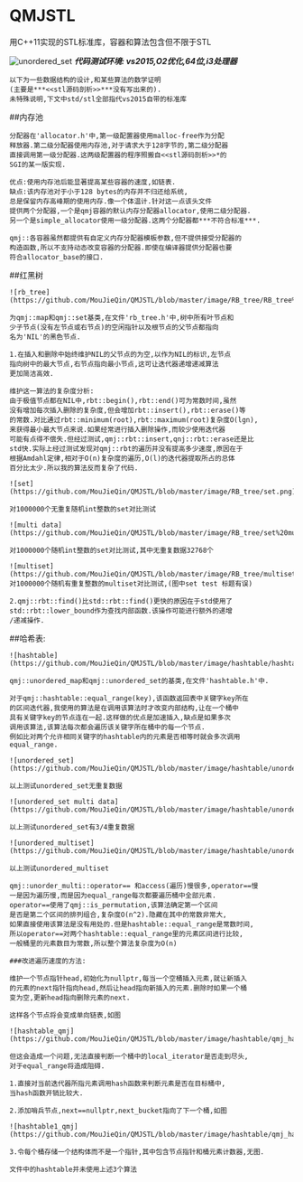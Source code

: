 # QMJSTL
用C++11实现的STL标准库，容器和算法包含但不限于STL

![unordered_set](https://github.com/MouJieQin/QMJSTL/blob/master/image/hashtable/unordered_set.png)
	***代码测试环境: vs2015,O2优化,64位,i3处理器***
	
	以下为一些数据结构的设计,和某些算法的数学证明
	(主要是***<<stl源码剖析>>***没有写出来的).
	未特殊说明,下文中std/stl全部指代vs2015自带的标准库

##内存池

	分配器在'allocator.h'中,第一级配置器使用malloc-free作为分配
	释放器.第二级分配器使用内存池,对于请求大于128字节的,第二级分配器
	直接调用第一级分配器.这两级配置器的程序照搬自<<stl源码剖析>>*的
	SGI的某一版实现.
	
	优点:使用内存池后能显著提高某些容器的速度,如链表.
	缺点:该内存池对于小于128 bytes的内存并不归还给系统,
	总是保留内存高峰期的使用内存.像一个体温计.针对这一点该头文件
	提供两个分配器,一个是qmj容器的默认内存分配器allocator,使用二级分配器.
	另一个是simple_allocator使用一级分配器.这两个分配器都***不符合标准***.
	
	qmj::各容器虽然都提供有自定义内存分配器模板参数,但不提供接受分配器的
	构造函数,所以不支持动态改变容器的分配器.即使在编译器提供分配器也要
	符合allocator_base的接口.

##红黑树

	![rb_tree](https://github.com/MouJieQin/QMJSTL/blob/master/image/RB_tree/RB_tree%20for%20map.png)

	为qmj::map和qmj::set基类,在文件'rb_tree.h'中,树中所有叶节点和
	少子节点(没有左节点或右节点)的空闲指针以及根节点的父节点都指向
	名为'NIL'的黑色节点.
	
	1.在插入和删除中始终维护NIL的父节点的为空,以作为NIL的标识,左节点
	指向树中的最大节点,右节点指向最小节点,这可让迭代器递增递减算法
	更加简洁高效.
	
	维护这一算法的复杂度分析:
	由于极值节点都在NIL中,rbt::begin(),rbt::end()可为常数时间,虽然
	没有增加每次插入删除的复杂度,但会增加rbt::insert(),rbt::erase()等
	的常数.对比通过rbt::minimum(root),rbt::maximum(root)复杂度O(lgn),
	来获得最小最大节点来说.如果经常进行插入删除操作,而较少使用迭代器
	可能有点得不偿失.但经过测试,qmj::rbt::insert,qnj::rbt::erase还是比
	std快.实际上经过测试发现对qmj::rbt的遍历并没有提高多少速度,原因在于
	根据Amdahl定律,相对于O(n)复杂度的遍历,O(l)的迭代器提取所占的总体
	百分比太少.所以我的算法反而复杂了代码.
	
	![set](https://github.com/MouJieQin/QMJSTL/blob/master/image/RB_tree/set.png)
	
	对1000000个无重复随机int整数的set对比测试
	
	![multi data](https://github.com/MouJieQin/QMJSTL/blob/master/image/RB_tree/set%20multiData.png)
	
	对1000000个随机int整数的set对比测试,其中无重复数据32768个
	
	![multiset](https://github.com/MouJieQin/QMJSTL/blob/master/image/RB_tree/multiset.png)
	对1000000个随机有重复整数的multiset对比测试,(图中set test 标题有误)
	
	2.qmj::rbt::find()比std::rbt::find()更快的原因在于std使用了
	std::rbt::lower_bound作为查找内部函数.该操作可能进行额外的递增
	/递减操作.
	

##哈希表:

	![hashtable](https://github.com/MouJieQin/QMJSTL/blob/master/image/hashtable/hashtable.png)
	
	qmj::unordered_map和qmj::unordered_set的基类,在文件'hashtable.h'中.
	
	对于qmj::hashtable::equal_range(key),该函数返回表中关键字key所在
	的区间迭代器,我使用的算法是在调用该算法时才改变内部结构,让在一个桶中
	具有关键字key的节点连在一起.这样做的优点是加速插入,缺点是如果多次
	调用该算法,该算法每次都会遍历该关键字所在桶中的每一个节点.
	例如比对两个允许相同关键字的hashtable内的元素是否相等时就会多次调用
	equal_range.
	
	![unordered_set](https://github.com/MouJieQin/QMJSTL/blob/master/image/hashtable/unordered_set.png)
	
	以上测试unordered_set无重复数据
	
	![unordered_set multi data](https://github.com/MouJieQin/QMJSTL/blob/master/image/hashtable/unordered_set%20multiData.png)
	
	以上测试unordered_set有3/4重复数据
	
	![unordered_multiset](https://github.com/MouJieQin/QMJSTL/blob/master/image/hashtable/unordered_set.png)
	
	以上测试unordered_multiset
	
	qmj::unorder_multi::operator== 和access(遍历)慢很多,operator==慢
	一是因为遍历慢,而是因为equal_range每次都要遍历桶中全部元素.
	operator==使用了qmj::is_permutation,该算法确定第一个区间
	是否是第二个区间的排列组合,复杂度O(n^2).隐藏在其中的常数非常大,
	如果直接使用该算法是没有用处的.但是hashtable::equal_range是常数时间,
	所以operator==对两个hashtable::equal_range里的元素区间进行比较,
	一般桶里的元素数目为常数,所以整个算法复杂度为O(n)
	
	###改进遍历速度的方法:
	
	维护一个节点指针head,初始化为nullptr,每当一个空桶插入元素,就让新插入
	的元素的next指针指向head,然后让head指向新插入的元素.删除时如果一个桶
	变为空,更新head指向删除元素的next.
	
	这样各个节点将会变成单向链表,如图
	
	![hashtable_qmj](https://github.com/MouJieQin/QMJSTL/blob/master/image/hashtable/qmj_hashtable.png)
	
	但这会造成一个问题,无法直接判断一个桶中的local_iterator是否走到尽头,
	对于equal_range将造成阻碍.
	
	1.直接对当前迭代器所指元素调用hash函数来判断元素是否在目标桶中,
	当hash函数开销比较大.
	
	2.添加哨兵节点,next==nullptr,next_bucket指向了下一个桶,如图
	
	![hashtable1_qmj](https://github.com/MouJieQin/QMJSTL/blob/master/image/hashtable/qmj_hashtable1.png)
	
	3.令每个桶存储一个结构体而不是一个指针,其中包含节点指针和桶元素计数器,无图.
	
	文件中的hashtable并未使用上述3个算法
	
	
	
	
	
	
	
	
	
	
	
	
	
	
	
	
	

